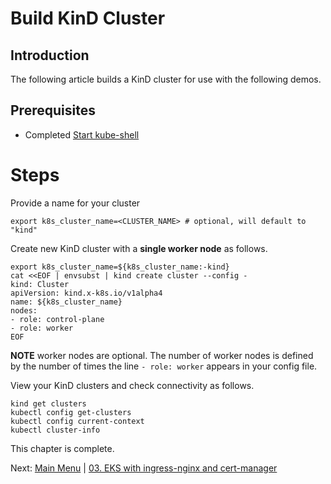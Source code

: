 # Build KinD Cluster

## Introduction

The following article builds a KinD cluster for use with the following demos.

## Prerequisites

- Completed [Start kube-shell](../README.md)

# Steps

Provide a name for your cluster
```
export k8s_cluster_name=<CLUSTER_NAME> # optional, will default to "kind"
```

Create new KinD cluster with a **single worker node** as follows.
```
export k8s_cluster_name=${k8s_cluster_name:-kind}
cat <<EOF | envsubst | kind create cluster --config -
kind: Cluster
apiVersion: kind.x-k8s.io/v1alpha4
name: ${k8s_cluster_name}
nodes:
- role: control-plane
- role: worker
EOF
```

**NOTE** worker nodes are optional. The number of worker nodes is defined by the number of times the line `- role: worker` appears in your config file.

View your KinD clusters and check connectivity as follows.
```
kind get clusters
kubectl config get-clusters
kubectl config current-context
kubectl cluster-info
```

This chapter is complete.

Next: [Main Menu](/README.md) | [03. EKS with ingress-nginx and cert-manager](../03-eks-ingress-nginx-cert-manager/README.md)
